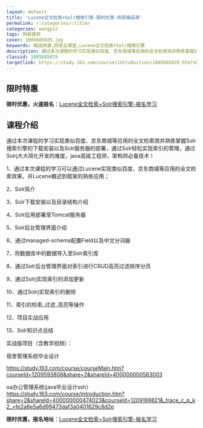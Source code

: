 ```yaml
---
layout: default
title: 'Lucene全文检索+Solr搜索引擎-限时优惠-网易精品课'
permalink: /:categories/:title/
categories: wangyi2
tags: 网易提供
cover: 1005685029.jpg
keywords: 精选网课,网易云课堂,Lucene全文检索+Solr搜索引擎
description: 通过本次课程的学习实现类似百度、京东商城等应用的全文检索效并熟练掌握Solr搜索引擎的下载安装以及Solr服务器的部署，
classid: 1005685029
targetlink: https://study.163.com/course/introduction/1005685029.htm?share=1&shareId=1025206652&utm_campaign=share&utm_medium=iphoneShare&utm_source=&utm_u=1025206652
---
```


## 限时特惠

**限时优惠，火速报名**：[Lucene全文检索+Solr搜索引擎-报名学习](https://study.163.com/course/introduction/1005685029.htm?share=1&shareId=1025206652&utm_campaign=share&utm_medium=iphoneShare&utm_source=&utm_u=1025206652)

## 课程介绍

通过本次课程的学习实现类似百度、京东商城等应用的全文检索效并熟练掌握Solr搜索引擎的下载安装以及Solr服务器的部署，通过Solr轻松实现索引的管理，通过Solrj大大简化开发的难度，java高级工程师，架构师必备技术！

1、通过本次课程的学习可以通过Lucene实现类似百度、京东商城等应用的全文检索效果，并Lucene概述到框架的熟练应用；

2、Solr简介

3、Solr下载安装以及目录结构介绍

4、Solr应用部署至Tomcat服务器

5、Solr后台管理界面介绍

6、通过managed-schema配置Field以及中文分词器

7、将数据库中的数据导入至Solr索引库

8、通过Solr后台管理界面对索引进行CRUD高亮过滤排序分页

9、通过Solrj实现索引的添加更新

10、通过Solrj实现索引的删除

11、索引的检索_过滤_高亮等操作

12、项目实战应用

13、Solr知识点总结

实战版项目（含教学视频）：

宿舍管理系统毕业设计

https://study.163.com/course/courseMain.htm?courseId=1209593808&share=2&shareId=400000000563003



oa办公管理系统(java毕业设计ssh）https://study.163.com/course/introduction.htm?share=2&shareId=400000000474023&courseId=1209199821&_trace_c_p_k2_=fe2a8e5a6d99473daf3a0401629c8d2e

**限时优惠，报名地址**：[Lucene全文检索+Solr搜索引擎-报名学习](https://study.163.com/course/introduction/1005685029.htm?share=1&shareId=1025206652&utm_campaign=share&utm_medium=iphoneShare&utm_source=&utm_u=1025206652)

